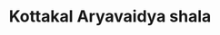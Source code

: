 ---
title: "Kottakal Aryavaidya shala"
url: /thengana/kottakal-aryavaidya-shala/
shop: medical supply
---